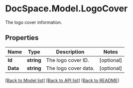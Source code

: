 # DocSpace.Model.LogoCover
The logo cover information.

## Properties

Name | Type | Description | Notes
------------ | ------------- | ------------- | -------------
**Id** | **string** | The logo cover ID. | [optional] 
**Data** | **string** | The logo cover data. | [optional] 

[[Back to Model list]](../README.md#documentation-for-models) [[Back to API list]](../README.md#documentation-for-api-endpoints) [[Back to README]](../README.md)

